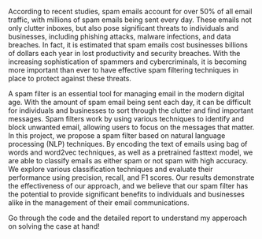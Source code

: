 According to recent studies, spam emails account for over 50% of all email traffic, with millions of spam emails being sent every day. These emails not only clutter inboxes, but also pose significant threats to individuals and businesses, including phishing attacks, malware infections, and data breaches. In fact, it is estimated that spam emails cost businesses billions of dollars each year in lost productivity and security breaches. With the increasing sophistication of spammers and cybercriminals, it is becoming more important than ever to have effective spam filtering techniques in place to protect against these threats.

A spam filter is an essential tool for managing email in the modern digital age. With the amount of spam email being sent each day, it can be difficult for individuals and businesses to sort through the clutter and find important messages. Spam filters work by using various techniques to identify and block unwanted email, allowing users to focus on the messages that matter. In this project, we propose a spam filter based on natural language processing (NLP) techniques. By encoding the text of emails using bag of words and word2vec techniques, as well as a pretrained fasttext model, we are able to classify emails as either spam or not spam with high accuracy. We explore various classification techniques and evaluate their performance using precision, recall, and F1 scores. Our results demonstrate the effectiveness of our approach, and we believe that our spam filter has the potential to provide significant benefits to individuals and businesses alike in the management of their email communications.

Go through the code and the detailed report to understand my apperoach on solving the case at hand!

